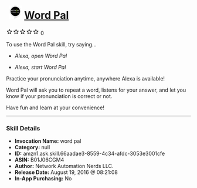 # &nbsp;<img src="skill_icon" alt="Word Pal icon" width="36"> [Word Pal](http://alexa.amazon.com/#skills/amzn1.ask.skill.66aadae3-8559-4c34-afdc-3053e3001cfe)
![0 stars](../../images/ic_star_border_black_18dp_1x.png)![0 stars](../../images/ic_star_border_black_18dp_1x.png)![0 stars](../../images/ic_star_border_black_18dp_1x.png)![0 stars](../../images/ic_star_border_black_18dp_1x.png)![0 stars](../../images/ic_star_border_black_18dp_1x.png) 0

To use the Word Pal skill, try saying...

* *Alexa, open Word Pal*

* *Alexa, start Word Pal*

Practice your pronunciation anytime, anywhere Alexa is available! 

Word Pal will ask you to repeat a word, listens for your answer, and let you know if your pronunciation is correct or not. 

Have fun and learn at your convenience!

***

### Skill Details

* **Invocation Name:** word pal
* **Category:** null
* **ID:** amzn1.ask.skill.66aadae3-8559-4c34-afdc-3053e3001cfe
* **ASIN:** B01J06CGM4
* **Author:** Network Automation Nerds LLC.
* **Release Date:** August 19, 2016 @ 08:21:08
* **In-App Purchasing:** No
